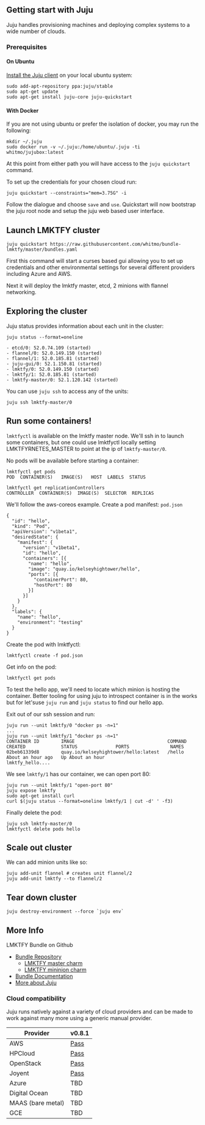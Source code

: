 ## Getting start with Juju

Juju handles provisioning machines and deploying complex systems to a
wide number of clouds.



### Prerequisites

#### On Ubuntu

[Install the Juju client](https://juju.ubuntu.com/install) on your
local ubuntu system:

    sudo add-apt-repository ppa:juju/stable
    sudo apt-get update
    sudo apt-get install juju-core juju-quickstart


#### With Docker

If you are not using ubuntu or prefer the isolation of docker, you may
run the following:

    mkdir ~/.juju
    sudo docker run -v ~/.juju:/home/ubuntu/.juju -ti whitmo/jujubox:latest

At this point from either path you will have access to the `juju
quickstart` command.

To set up the credentials for your chosen cloud run:

    juju quickstart --constraints="mem=3.75G" -i

Follow the dialogue and choose `save` and `use`.  Quickstart will now
bootstrap the juju root node and setup the juju web based user
interface.


## Launch LMKTFY cluster

    juju quickstart https://raw.githubusercontent.com/whitmo/bundle-lmktfy/master/bundles.yaml

First this command will start a curses based gui allowing you to set
up credentials and other environmental settings for several different
providers including Azure and AWS.

Next it will deploy the lmktfy master, etcd, 2 minions with flannel networking.


## Exploring the cluster

Juju status provides information about each unit in the cluster:

    juju status --format=oneline

    - etcd/0: 52.0.74.109 (started)
    - flannel/0: 52.0.149.150 (started)
    - flannel/1: 52.0.185.81 (started)
    - juju-gui/0: 52.1.150.81 (started)
    - lmktfy/0: 52.0.149.150 (started)
    - lmktfy/1: 52.0.185.81 (started)
    - lmktfy-master/0: 52.1.120.142 (started)

You can use `juju ssh` to access any of the units:

    juju ssh lmktfy-master/0


## Run some containers!

`lmktfyctl` is available on the lmktfy master node.  We'll ssh in to
launch some containers, but one could use lmktfyctl locally setting
LMKTFYRNETES_MASTER to point at the ip of `lmktfy-master/0`.

No pods will be available before starting a container:

    lmktfyctl get pods
    POD  CONTAINER(S)   IMAGE(S)   HOST  LABELS  STATUS

    lmktfyctl get replicationControllers
    CONTROLLER  CONTAINER(S)  IMAGE(S)  SELECTOR  REPLICAS

We'll follow the aws-coreos example. Create a pod manifest: `pod.json`

```
{
  "id": "hello",
  "kind": "Pod",
  "apiVersion": "v1beta1",
  "desiredState": {
    "manifest": {
      "version": "v1beta1",
      "id": "hello",
      "containers": [{
        "name": "hello",
        "image": "quay.io/kelseyhightower/hello",
        "ports": [{
          "containerPort": 80,
          "hostPort": 80
        }]
      }]
    }
  },
  "labels": {
    "name": "hello",
    "environment": "testing"
  }
}
```

Create the pod with lmktfyctl:

    lmktfyctl create -f pod.json


Get info on the pod:

    lmktfyctl get pods


To test the hello app, we'll need to locate which minion is hosting
the container. Better tooling for using juju to introspect container
is in the works but for let'suse `juju run` and `juju status` to find
our hello app.

Exit out of our ssh session and run:

    juju run --unit lmktfy/0 "docker ps -n=1"
    ...
    juju run --unit lmktfy/1 "docker ps -n=1"
    CONTAINER ID        IMAGE                                  COMMAND             CREATED             STATUS              PORTS               NAMES
    02beb61339d8        quay.io/kelseyhightower/hello:latest   /hello              About an hour ago   Up About an hour                        lmktfy_hello....


We see `lmktfy/1` has our container, we can open port 80:

    juju run --unit lmktfy/1 "open-port 80"
    juju expose lmktfy
    sudo apt-get install curl
    curl $(juju status --format=oneline lmktfy/1 | cut -d' ' -f3)

Finally delete the pod:

    juju ssh lmktfy-master/0
    lmktfyctl delete pods hello


## Scale out cluster

We can add minion units like so:

    juju add-unit flannel # creates unit flannel/2
    juju add-unit lmktfy --to flannel/2


## Tear down cluster

    juju destroy-environment --force `juju env`


## More Info

LMKTFY Bundle on Github

 - [Bundle Repository](https://github.com/whitmo/bundle-lmktfy)
   * [LMKTFY master charm](https://github.com/whitmo/charm-lmktfy-master)
   * [LMKTFY mininion charm](https://github.com/whitmo/charm-lmktfy)
 - [Bundle Documentation](http://whitmo.github.io/bundle-lmktfy)
 - [More about Juju](https://juju.ubuntu.com)


### Cloud compatibility

Juju runs natively against a variety of cloud providers and can be
made to work against many more using a generic manual provider.



Provider          | v0.8.1
--------------    | -------
AWS               | [Pass](http://reports.vapour.ws/charm-test-details/charm-bundle-test-parent-136)
HPCloud           | [Pass](http://reports.vapour.ws/charm-test-details/charm-bundle-test-parent-136)
OpenStack         | [Pass](http://reports.vapour.ws/charm-test-details/charm-bundle-test-parent-136)
Joyent            | [Pass](http://reports.vapour.ws/charm-test-details/charm-bundle-test-parent-136)
Azure             | TBD
Digital Ocean     | TBD
MAAS (bare metal) | TBD
GCE               | TBD

